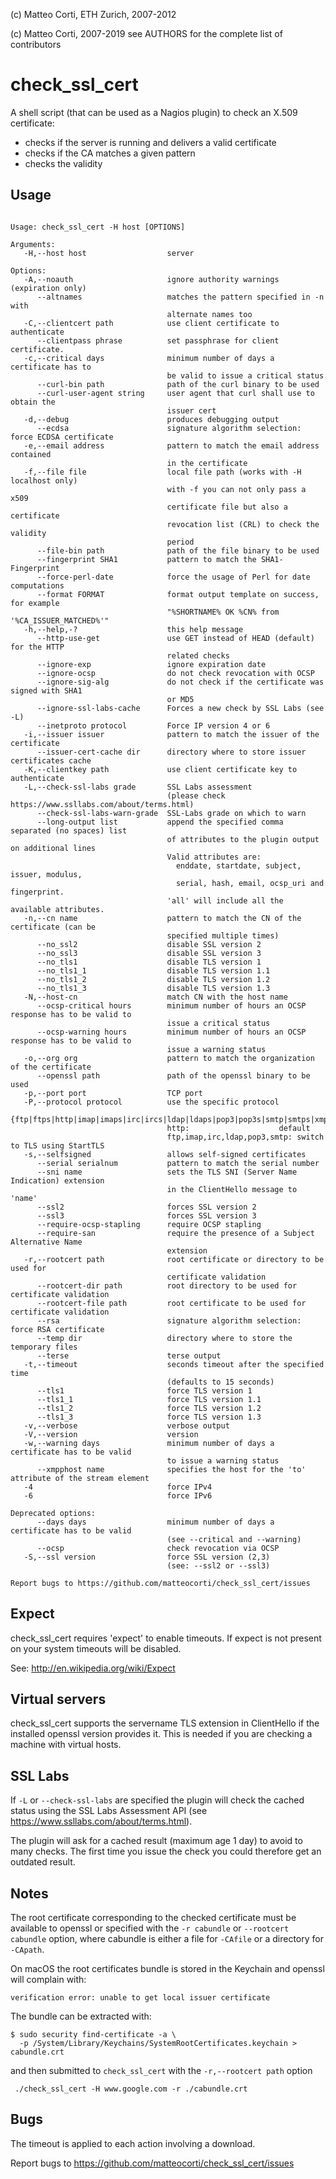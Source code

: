 
 (c) Matteo Corti, ETH Zurich, 2007-2012

 (c) Matteo Corti, 2007-2019
  see AUTHORS for the complete list of contributors

# check_ssl_cert

A shell script (that can be used as a Nagios plugin) to check an X.509 certificate:
 - checks if the server is running and delivers a valid certificate
 - checks if the CA matches a given pattern
 - checks the validity

## Usage

```

Usage: check_ssl_cert -H host [OPTIONS]

Arguments:
   -H,--host host                  server

Options:
   -A,--noauth                     ignore authority warnings (expiration only)
      --altnames                   matches the pattern specified in -n with
                                   alternate names too
   -C,--clientcert path            use client certificate to authenticate
      --clientpass phrase          set passphrase for client certificate.
   -c,--critical days              minimum number of days a certificate has to
                                   be valid to issue a critical status
      --curl-bin path              path of the curl binary to be used
      --curl-user-agent string     user agent that curl shall use to obtain the
                                   issuer cert
   -d,--debug                      produces debugging output
      --ecdsa                      signature algorithm selection: force ECDSA certificate
   -e,--email address              pattern to match the email address contained
                                   in the certificate
   -f,--file file                  local file path (works with -H localhost only)
                                   with -f you can not only pass a x509
                                   certificate file but also a certificate
                                   revocation list (CRL) to check the validity
                                   period
      --file-bin path              path of the file binary to be used
      --fingerprint SHA1           pattern to match the SHA1-Fingerprint
      --force-perl-date            force the usage of Perl for date computations
      --format FORMAT              format output template on success, for example
                                   "%SHORTNAME% OK %CN% from '%CA_ISSUER_MATCHED%'"
   -h,--help,-?                    this help message
      --http-use-get               use GET instead of HEAD (default) for the HTTP
                                   related checks
      --ignore-exp                 ignore expiration date
      --ignore-ocsp                do not check revocation with OCSP
      --ignore-sig-alg             do not check if the certificate was signed with SHA1
                                   or MD5
      --ignore-ssl-labs-cache      Forces a new check by SSL Labs (see -L)
      --inetproto protocol         Force IP version 4 or 6
   -i,--issuer issuer              pattern to match the issuer of the certificate
      --issuer-cert-cache dir      directory where to store issuer certificates cache
   -K,--clientkey path             use client certificate key to authenticate
   -L,--check-ssl-labs grade       SSL Labs assessment
                                   (please check https://www.ssllabs.com/about/terms.html)
      --check-ssl-labs-warn-grade  SSL-Labs grade on which to warn
      --long-output list           append the specified comma separated (no spaces) list
                                   of attributes to the plugin output on additional lines
                                   Valid attributes are:
                                     enddate, startdate, subject, issuer, modulus,
                                     serial, hash, email, ocsp_uri and fingerprint.
                                   'all' will include all the available attributes.
   -n,--cn name                    pattern to match the CN of the certificate (can be
                                   specified multiple times)
      --no_ssl2                    disable SSL version 2
      --no_ssl3                    disable SSL version 3
      --no_tls1                    disable TLS version 1
      --no_tls1_1                  disable TLS version 1.1
      --no_tls1_2                  disable TLS version 1.2
      --no_tls1_3                  disable TLS version 1.3
   -N,--host-cn                    match CN with the host name
      --ocsp-critical hours        minimum number of hours an OCSP response has to be valid to
                                   issue a critical status
      --ocsp-warning hours         minimum number of hours an OCSP response has to be valid to
                                   issue a warning status
   -o,--org org                    pattern to match the organization of the certificate
      --openssl path               path of the openssl binary to be used
   -p,--port port                  TCP port
   -P,--protocol protocol          use the specific protocol
                                   {ftp|ftps|http|imap|imaps|irc|ircs|ldap|ldaps|pop3|pop3s|smtp|smtps|xmpp}
                                   http:                    default
                                   ftp,imap,irc,ldap,pop3,smtp: switch to TLS using StartTLS
   -s,--selfsigned                 allows self-signed certificates
      --serial serialnum           pattern to match the serial number
      --sni name                   sets the TLS SNI (Server Name Indication) extension
                                   in the ClientHello message to 'name'
      --ssl2                       forces SSL version 2
      --ssl3                       forces SSL version 3
      --require-ocsp-stapling      require OCSP stapling
      --require-san                require the presence of a Subject Alternative Name
                                   extension
   -r,--rootcert path              root certificate or directory to be used for
                                   certificate validation
      --rootcert-dir path          root directory to be used for certificate validation
      --rootcert-file path         root certificate to be used for certificate validation
      --rsa                        signature algorithm selection: force RSA certificate
      --temp dir                   directory where to store the temporary files
      --terse                      terse output
   -t,--timeout                    seconds timeout after the specified time
                                   (defaults to 15 seconds)
      --tls1                       force TLS version 1
      --tls1_1                     force TLS version 1.1
      --tls1_2                     force TLS version 1.2
      --tls1_3                     force TLS version 1.3
   -v,--verbose                    verbose output
   -V,--version                    version
   -w,--warning days               minimum number of days a certificate has to be valid
                                   to issue a warning status
      --xmpphost name              specifies the host for the 'to' attribute of the stream element
   -4                              force IPv4
   -6                              force IPv6

Deprecated options:
      --days days                  minimum number of days a certificate has to be valid
                                   (see --critical and --warning)
      --ocsp                       check revocation via OCSP
   -S,--ssl version                force SSL version (2,3)
                                   (see: --ssl2 or --ssl3)

Report bugs to https://github.com/matteocorti/check_ssl_cert/issues

```

## Expect

check_ssl_cert requires 'expect' to enable timeouts. If expect is not
present on your system timeouts will be disabled.

See: http://en.wikipedia.org/wiki/Expect

## Virtual servers

check_ssl_cert supports the servername TLS extension in ClientHello
if the installed openssl version provides it. This is needed if you
are checking a machine with virtual hosts.

## SSL Labs

If `-L` or `--check-ssl-labs` are specified the plugin will check the
cached status using the SSL Labs Assessment API (see
https://www.ssllabs.com/about/terms.html).

The plugin will ask for a cached result (maximum age 1 day) to avoid
to many checks. The first time you issue the check you could therefore
get an outdated result.

## Notes

The root certificate corresponding to the checked certificate must be
available to openssl or specified with the `-r cabundle` or
`--rootcert cabundle` option, where cabundle is either a file for `-CAfile`
or a directory for `-CApath`.

On macOS the root certificates bundle is stored in the Keychain and
openssl will complain with:

```
verification error: unable to get local issuer certificate
```

The bundle can be extracted with:

```
$ sudo security find-certificate -a \
  -p /System/Library/Keychains/SystemRootCertificates.keychain > cabundle.crt
```

and then submitted to `check_ssl_cert` with the `-r,--rootcert path` option

```
 ./check_ssl_cert -H www.google.com -r ./cabundle.crt
```

## Bugs

The timeout is applied to each action involving a download.

Report bugs to https://github.com/matteocorti/check_ssl_cert/issues
